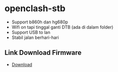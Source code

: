 # openclash-stb
- Support b860h dan hg680p
- Wifi on tapi tinggal ganti DTB (ada di dalam folder)
- Support USB to lan
- Stabil jalan berhari-hari
## Link Download Firmware
- [Download](https://drive.google.com/file/d/108_7pTHULcuet0_Pq7sXVzOHNjLyX6yz/view?usp=sharing)
